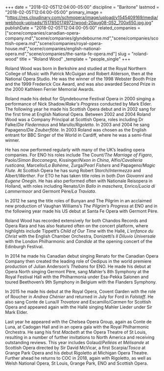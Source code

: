 +++
date = "2018-02-05T12:04:00-05:00"
discipline = "Baritone"
lastmod = "2018-02-05T12:04:00-05:00"
primary_image = "https://res.cloudinary.com/schmopera/image/upload/v1545409169/media/webhook-uploads/1517850174972/wood-20aug08-052_700x650.jpg.jpg"
publishDate = "2018-02-05T12:04:00-05:00"
related_companies = ["scene/companies/canadian-opera-company.md","scene/companies/glyndebourne.md","scene/companies/scottish-opera.md","scene/companies/royal-opera-house.md","scene/companies/english-national-opera.md","scene/companies/the-santa-fe-opera.md"]
slug = "roland-wood"
title = "Roland Wood"
_template = "people_single"
+++

Roland Wood was born in Berkshire and studied at the Royal Northern College of Music with Patrick McGuigan and Robert Alderson, then at the National Opera Studio. He was the winner of the 1998 Webster Booth Prize and the 1999 Frederick Cox Award, and was also awarded Second Prize in the 2000 Kathleen Ferrier Memorial Awards.

Roland made his debut for Glyndebourne Festival Opera in 2000 singing a performance of Nick Shadow/*Rake's Progress* conducted by Mark Elder. The following year he made his Scottish Opera debut and in 2002 sang for the first time at English National Opera. Between 2002 and 2004 Roland Wood was a Company Principal at Scottish Opera, roles including Dr Falke/*Die Fledermaus* and Marullo/*Rigoletto*. In 2003 and 2004 he sang Papageno/*Die Zauberflöte*. In 2003 Roland was chosen as the English entrant for BBC Singer of the World in Cardiff, where he was a semi-final winner.

He has now performed regularly with many of the UK’s leading opera companies. For ENO his roles include The Count/*The Marriage of Figaro*, Paolo/*Simon Boccanegra*, Kissinger/*Nixon in China*, Alfio/*Cavalleria rusticana*, Marcello/*La Bohème*, Zurga/*Pearl Fishers* and Papageno/*Magic Flute*. At Scottish Opera he has sung Robert Storch/*Intermezzo* and Albert/*Werther*. For ETO he has taken title roles in both *Don Giovanni* and *Eugene Onegin*. He has also performed often with Nationale Reisopera in Holland, with roles including Renato/*Un Ballo in maschera*, Enrico/*Lucia di Lammermoor* and Germont Père/*La Traviata*.

In 2012 he sang the title roles of Bunyan and The Pilgrim in an acclaimed new production of Vaughan Williams’s *The Pilgrim’s Progress* at ENO and in the following year made his US debut at Santa Fe Opera with Germont Père.

Roland Wood has recorded extensively for both Chandos Records and Opera Rara and has also featured often on the concert platform, where highlights include Tippett’s *Child of Our Time* with the Hallé, *L’enfance du Christ* with the English Chamber Orchestra, Donizetti’s *Il Diluvio Universale* with the London Philharmonic and *Candide* at the opening concert of the Edinburgh Festival.

In 2014 he made his Canadian debut singing Renato for the Canadian Opera Company then created the leading role of Oedipus in the world premiere production of Julian Anderson’s *Thebans* for ENO. He made his debut at Opera North singing Germont Père, sang Mahler’s 8th Symphony at the Royal Festival Hall with the Philharmonia under Esa-Pekka Salonen and toured Beethoven’s 9th Symphony in Belgium with the Flanders Symphony.

In 2015 he made his debut at the Royal Opera, Covent Garden with the role of Roucher in *Andrea Chénier* and returned in July for Ford in *Falstaff*. He also sang Conte de Luna/*Il Trovatore* and Escamillo/*Carmen* for Scottish Opera and appeared again with the Hallé singing Mahler Lieder under Sir Mark Elder.

Last year he appeared with the Chelsea Opera Group, again as Conte de Luna, at Cadogan Hall and in an opera gala with the Royal Philharmonic Orchestra. He sang his first *Macbeth* at the Opera Theatre of St Louis, resulting in a number of further invitations to North America and receiving outstanding reviews.  This year includes Golaud/*Pelléas et Mélisande* at Scottish Opera directed by Sir David McVicar, a first Scarpia/*Tosca* at Grange Park Opera and his debut Rigoletto at Michigan Opera Theatre. Further ahead he returns to COC in 2018, again with Rigoletto, as well as Welsh National Opera, St Louis, Grange Park, ENO and Scottish Opera.
